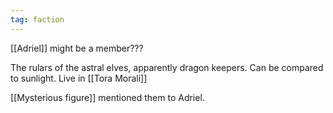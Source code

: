 ```yaml
---
tag: faction
---
```

[[Adriel]] might be a member???

The rulars of the astral elves, apparently dragon keepers. Can be compared to sunlight. Live in [[Tora Morali]]

[[Mysterious figure]] mentioned them to Adriel. 
